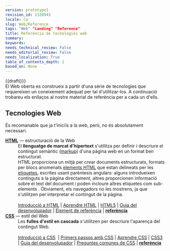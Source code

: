 ```yaml
---
version: prototype1
revision_id: 1320943
locale: ca
slug: Web/Reference
tags: "Web" "Landing" "Reference"
title: Referència de tecnologies web
summary: 
keywords: 
needs_technical_review: False
needs_editorial_review: False
needs_localization: True
table_of_contents_depth: 1
based_on: None
---
```

<p>{{draft()}}<br />
 El Web oberta es construeix a partir d'una sèrie de tecnologies que requereixen un coneixement adequat per tal d'utilitzar-los. A continuació trobareu els enllaços al nostre material de referència per a cada un d'ells.</p>

<h2 class="Documentation" id="Tecnologies_Web"><span class="short_text" id="result_box" lang="ca"><span>Tecnologies Web</span></span></h2>

<p>És recomanable que ja t'iniciïs a la web, però, no és absolutament necessari.</p>

<dl>
 <dt><strong><a href="/en-US/docs/Glossary/HTML">HTML</a></strong> — <span class="short_text" id="result_box" lang="ca"><span>estructuració de la</span> <span>Web</span></span></dt>
 <dd><span id="result_box" lang="ca"><span>El <strong>llenguatge</strong></span><strong> <span>de marcat</span> <span>d'hipertext</span></strong> <span>s'utilitza per definir</span> <span>i</span> <span>descriure el</span> <span>contingut</span> <span>semàntic</span> </span> (<a href="/en-US/docs/Glossary/markup">markup</a>) <span id="result_box" lang="ca"><span>d'una</span> <span>pàgina</span> <span>web</span> <span>en un format</span> <span>ben estructurat.</span></span><br />
 HTML proporciona un mitjà per crear documents estructurats, formats per blocs anomenats <a href="https://developer.mozilla.org/en-US/docs/Web/HTML/Element">elements HTML</a> que estan delineats per les <a href="https://developer.mozilla.org/en-US/docs/Glossary/Tag">etiquetes</a>, escrites usant parèntesis angulars: alguns introdueixen continguts a la pàgina directament, altres proporcionen informació sobre el text del document i poden incloure altres etiquetes com sub-elements . Òbviament, els navegadors no les mostrens, ja que s'utilitzen per interpretar el contingut de la pàgina.<br />
 <br />
 <a href="/en-US/Learn/HTML/Introduction_to_HTML">Introducció a HTML</a> | <a href="/en-US/Learn/HTML">Aprendre HTML</a> | <a href="/en-US/docs/Web/Guide/HTML/HTML5">HTML5</a> | <a href="/en-US/docs/Web/Guide/HTML">Guia del desenvolupador</a> | <a href="/en-US/docs/Web/HTML/Element">Element de referència</a> | <strong><a href="/en-US/docs/Web/HTML/Reference">referència</a></strong></dd>
 <dt><strong><a href="/en-US/docs/Glossary/CSS">CSS</a></strong> — estil del Web</dt>
 <dd>Les <strong>fulles d'estil en cascada</strong> s'utilitzen per descriure l'aparença del contingut Web.<br />
 <br />
 <a href="/en-US/Learn/CSS/Introduction_to_CSS">Introducció a CSS</a>&nbsp; | <a href="/en-US/docs/Web/Guide/CSS/Getting_started">Primers passos amb CSS</a> | <a href="/en-US/Learn/CSS">Aprendre CSS</a> | <a href="/en-US/docs/Web/CSS/CSS3">CSS3 </a>| <a href="/en-US/docs/Web/Guide/CSS">Guia del desenvolupador</a> | <a href="/en-US/docs/Web/CSS/Common_CSS_Questions">Preguntes comunes de CSS</a> | <strong><a href="/en-US/docs/Web/CSS/Reference">referència</a></strong></dd>
</dl>

